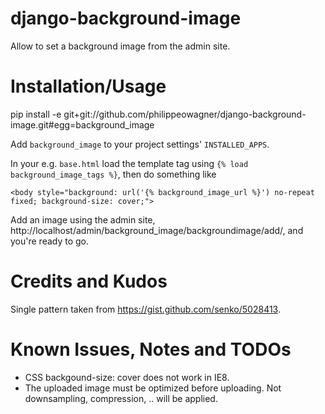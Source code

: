 django-background-image
=======================

Allow to set a background image from the admin site.

Installation/Usage
===

pip install -e git+git://github.com/philippeowagner/django-background-image.git#egg=background_image

Add ``background_image`` to your project settings' ``INSTALLED_APPS``.

In your e.g. ``base.html`` load the template tag using ``{% load background_image_tags %}``, then do something like

	<body style="background: url('{% background_image_url %}') no-repeat fixed; background-size: cover;"> 

Add an image using the admin site, http://localhost/admin/background_image/backgroundimage/add/, and you're ready to go.

	

Credits and Kudos
=================

Single pattern taken from https://gist.github.com/senko/5028413. 

Known Issues, Notes and TODOs
===
* CSS backgound-size: cover does not work in IE8.
* The uploaded image must be optimized before uploading. Not downsampling, compression, .. will be applied.